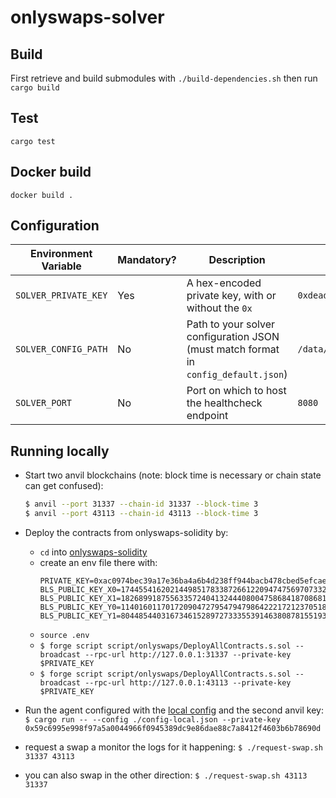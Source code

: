 # onlyswaps-solver

## Build
First retrieve and build submodules with `./build-dependencies.sh` then run `cargo build`

## Test
`cargo test`

## Docker build
`docker build .`

## Configuration
| Environment Variable | Mandatory? | Description                                                                         | Example                                  | Default                 |
| -------------------- | ---------- | ----------------------------------------------------------------------------------- | ---------------------------------------- |-------------------------|
| `SOLVER_PRIVATE_KEY` | Yes        | A hex-encoded private key, with or without the `0x`                                 | `0xdeadbeefdeadbeefdeadbeefdeadbeefdead` | —                       |
| `SOLVER_CONFIG_PATH` | No         | Path to your solver configuration JSON (must match format in `config_default.json`) | `/data/config.json`                      | `~/.solver/config.json` |
| `SOLVER_PORT`        | No         | Port on which to host the healthcheck endpoint                                      | `8080`                                   | `8080`                  |
 
## Running locally
- Start two anvil blockchains (note: block time is necessary or chain state can get confused):
  ```bash
  $ anvil --port 31337 --chain-id 31337 --block-time 3
  $ anvil --port 43113 --chain-id 43113 --block-time 3
  ```

- Deploy the contracts from onlyswaps-solidity by:
  - `cd` into [onlyswaps-solidity](./onlyswaps-solidity)
  - create an env file there with:
    ```
    PRIVATE_KEY=0xac0974bec39a17e36ba4a6b4d238ff944bacb478cbed5efcae784d7bf4f2ff80
    BLS_PUBLIC_KEY_X0=17445541620214498517833872661220947475697073327136585274784354247720096233162
    BLS_PUBLIC_KEY_X1=18268991875563357240413244408004758684187086817233527689475815128036446189503
    BLS_PUBLIC_KEY_Y0=11401601170172090472795479479864222172123705188644469125048759621824127399516
    BLS_PUBLIC_KEY_Y1=8044854403167346152897273335539146380878155193886184396711544300199836788154
    ```
  - `source .env`
  - `$ forge script script/onlyswaps/DeployAllContracts.s.sol --broadcast --rpc-url http://127.0.0.1:31337 --private-key $PRIVATE_KEY` 
  - `$ forge script script/onlyswaps/DeployAllContracts.s.sol --broadcast --rpc-url http://127.0.0.1:43113 --private-key $PRIVATE_KEY`
 
- Run the agent configured with the [local config](./config-local.json) and the second anvil key:
`$ cargo run -- --config ./config-local.json --private-key 0x59c6995e998f97a5a0044966f0945389dc9e86dae88c7a8412f4603b6b78690d`
 
- request a swap a monitor the logs for it happening:
`$ ./request-swap.sh 31337 43113`
 
- you can also swap in the other direction:
`$ ./request-swap.sh 43113 31337`
